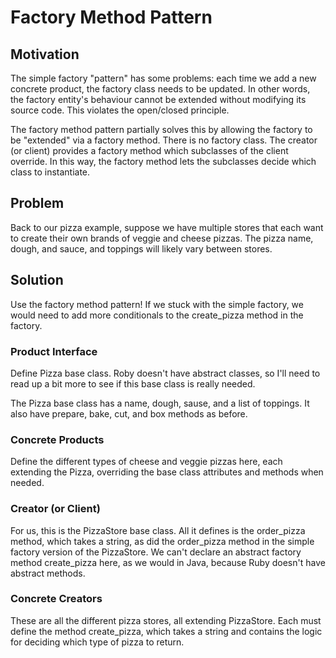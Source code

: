 # Factory Method Pattern

## Motivation

The simple factory "pattern" has some problems: each time we add a new concrete
product, the factory class needs to be updated.  In other words, the factory
entity's behaviour cannot be extended without modifying its source code.  This
violates the open/closed principle.

The factory method pattern partially solves this by allowing the factory to be
"extended" via a factory method.  There is no factory class.  The creator (or
client) provides a factory method which subclasses of the client override.  In
this way, the factory method lets the subclasses decide which class to
instantiate.

## Problem

Back to our pizza example, suppose we have multiple stores that each want to
create their own brands of veggie and cheese pizzas.  The pizza name, dough,
and sauce, and toppings will likely vary between stores.

## Solution

Use the factory method pattern!  If we stuck with the simple factory, we would
need to add more conditionals to the create\_pizza method in the factory.

### Product Interface

Define Pizza base class.  Roby doesn't have abstract classes, so I'll need to
read up a bit more to see if this base class is really needed.

The Pizza base class has a name, dough, sause, and a list of toppings.  It also
have prepare, bake, cut, and box methods as before.

### Concrete Products

Define the different types of cheese and veggie pizzas here, each extending the
Pizza, overriding the base class attributes and methods when needed.

### Creator (or Client)

For us, this is the PizzaStore base class.  All it defines is the
order\_pizza method, which takes a string, as did the order\_pizza method in
the simple factory version of the PizzaStore.  We can't declare an abstract
factory method create\_pizza here, as we would in Java, because Ruby doesn't
have abstract methods.

### Concrete Creators

These are all the different pizza stores, all extending PizzaStore.  Each must
define the method create\_pizza, which takes a string and contains the logic for
deciding which type of pizza to return.
